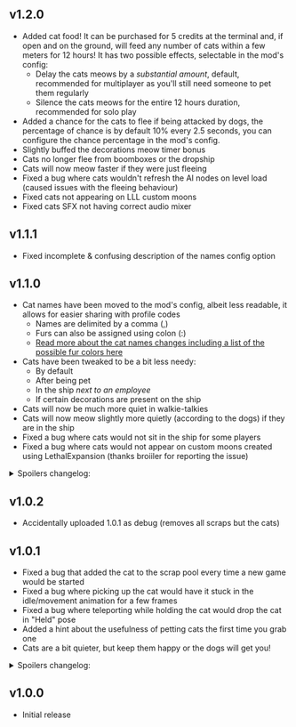 ## v1.2.0
- Added cat food! It can be purchased for 5 credits at the terminal and, if open and on the ground, will feed any number of cats within a few meters for 12 hours! It has two possible effects, selectable in the mod's config:
	- Delay the cats meows by a *substantial amount*, default, recommended for multiplayer as you'll still need someone to pet them regularly
	- Silence the cats meows for the entire 12 hours duration, recommended for solo play
- Added a chance for the cats to flee if being attacked by dogs, the percentage of chance is by default 10% every 2.5 seconds, you can configure the chance percentage in the mod's config.
- Slightly buffed the decorations meow timer bonus
- Cats no longer flee from boomboxes or the dropship
- Cats will now meow faster if they were just fleeing
- Fixed a bug where cats wouldn't refresh the AI nodes on level load (caused issues with the fleeing behaviour)
- Fixed cats not appearing on LLL custom moons
- Fixed cats SFX not having correct audio mixer

## v1.1.1
- Fixed incomplete & confusing description of the names config option

## v1.1.0
- Cat names have been moved to the mod's config, albeit less readable, it allows for easier sharing with profile codes
	- Names are delimited by a comma (,)
	- Furs can also be assigned using colon (:)
	- [Read more about the cat names changes including a list of the possible fur colors here](https://thunderstore.io/c/lethal-company/p/Jordo/NeedyCats/wiki/1048-modifying-the-cats-names/) 
- Cats have been tweaked to be a bit less needy:
	- By default
	- After being pet
	- In the ship *next to an employee*
	- If certain decorations are present on the ship
- Cats will now be much more quiet in walkie-talkies
- Cats will now meow slightly more quietly (according to the dogs) if they are in the ship
- Fixed a bug where cats would not sit in the ship for some players
- Fixed a bug where cats would not appear on custom moons created using LethalExpansion (thanks broiiler for reporting the issue)
<details><summary>Spoilers changelog:</summary>

- Added some extra time to the base meow timer (very small)
- Added some extra time to the meow timer (small) after petting
- Added some extra time to the meow timer (small) if there is at least one person in the ship
- Added some extra time to the meow timer (small to large) if you own certain decorations
<details><summary>Possible decorations spoiler:</summary>

- Welcome mat (small extra time)
- Cozy lights (medium extra time)
- Goldfish (large extra time)
</details>
</details>

## v1.0.2
- Accidentally uploaded 1.0.1 as debug (removes all scraps but the cats)

## v1.0.1
- Fixed a bug that added the cat to the scrap pool every time a new game would be started
- Fixed a bug where picking up the cat would have it stuck in the idle/movement animation for a few frames
- Fixed a bug where teleporting while holding the cat would drop the cat in "Held" pose
- Added a hint about the usefulness of petting cats the first time you grab one
- Cats are a bit quieter, but keep them happy or the dogs will get you!
<details><summary>Spoilers changelog:</summary>

- Added some extra time to the meow timer (small) after petting
</details>


## v1.0.0
- Initial release